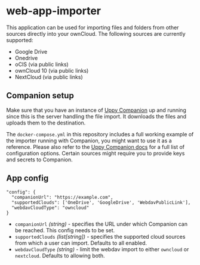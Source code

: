 # web-app-importer

This application can be used for importing files and folders from other sources directly into your ownCloud. The following sources are currently supported:

- Google Drive
- Onedrive
- oCIS (via public links)
- ownCloud 10 (via public links)
- NextCloud (via public links)

## Companion setup

Make sure that you have an instance of [Uppy Companion](https://uppy.io/docs/companion/) up and running since this is the server handling the file import. It downloads the files and uploads them to the destination.

The `docker-compose.yml` in this repository includes a full working example of the importer running with Companion, you might want to use it as a reference. Please also refer to the [Uppy Companion docs](https://uppy.io/docs/companion/#options) for a full list of configuration options. Certain sources might require you to provide keys and secrets to Companion.

## App config

```
"config": {
  "companionUrl": "https://example.com",
  "supportedClouds": ['OneDrive', 'GoogleDrive', 'WebdavPublicLink'],
  "webdavCloudType": "owncloud"
}
```

- `companionUrl` _(string)_ - specifies the URL under which Companion can be reached. This config needs to be set.
- `supportedClouds` _(list[string])_ - specifies the supported cloud sources from which a user can import. Defaults to all enabled.
- `webdavCloudType` _(string)_ - limit the webdav import to either `owncloud` or `nextcloud`. Defaults to allowing both.
